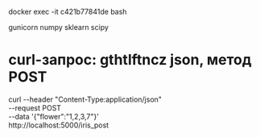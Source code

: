 docker exec -it c421b77841de bash

gunicorn numpy sklearn scipy

# curl-запрос: gthtlftncz json, метод POST
curl --header "Content-Type:application/json" \
  --request POST \
  --data '{"flower":"1,2,3,7"}'\
  http://localhost:5000/iris_post